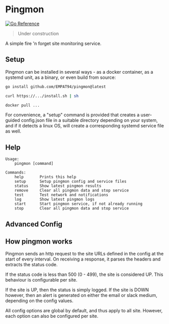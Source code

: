 # Pingmon

[![Go Reference](https://pkg.go.dev/badge/github.com/EMPAT94/pingmon.svg)](https://pkg.go.dev/github.com/EMPAT94/pingmon)

> Under construction

A simple fire 'n forget site monitoring service.

## Setup

Pingmon can be installed in several ways - as a docker container, as a systemd unit, as a binary, or even build from source:

```sh
go install github.com/EMPAT94/pingmon@latest
```

```sh
curl https://.../install.sh | sh
```

```sh
docker pull ...
```

For convenience, a "setup" command is provided that creates a user-guided config.json file in a suitable directory depending on your system, and if it detects a linux OS, will create a corresponding systemd service file as well.

## Help

```
Usage:
    pingmon [command]

Commands:
    help       Prints this help
    setup      Setup pingmon config and service files
    status     Show latest pingmon results
    remove     Clear all pingmon data and stop service
    test       Test network and notifications
    log        Show latest pingmon logs
    start      Start pingmon service, if not already running
    stop       Clear all pingmon data and stop service
```

## Advanced Config

## How pingmon works

Pingmon sends an http request to the site URLs defined in the config at the start of every interval. On receiving a response, it parses the headers and extracts the status code.

If the status code is less than 500 (0 - 499), the site is considered UP. This behaviour is configurable per site.

If the site is UP, then the status is simply logged. If the site is DOWN however, then an alert is generated on either the email or slack medium, depending on the config values.

All config options are global by default, and thus apply to all site. However, each option can also be configured per site.
